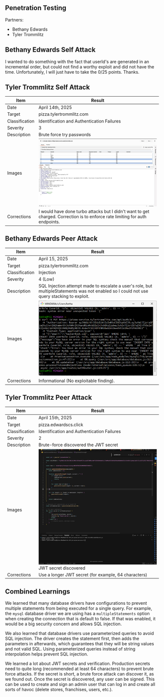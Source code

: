 ## Penetration Testing

Partners:
- Bethany Edwards
- Tyler Trommlitz

## Bethany Edwards Self Attack
I wanted to do something with the fact that userId's are generated in an incremental order, but could not find a worthy exploit and did not have the time. Unfortunately, I will just have to take the 0/25 points. Thanks. 

## Tyler Trommlitz Self Attack
| Item           | Result                                                                         |
| -------------- | ------------------------------------------------------------------------------ |
| Date           | April 14th, 2025                                                               |
| Target         | pizza.tylertrommlitz.com                                                       |
| Classification | Identification and Authentication Failures                                     |
| Severity       | 3                                                                              |
| Description    | Brute force try passwords                                                      |
| Images         | ![script](../self.jpeg)                                                        |
| Corrections    | I would have done turbo attacks but I didn't want to get charged. Correction is to enforce rate limiting for auth endpoints.                        |


## Bethany Edwards Peer Attack
| Item           | Result                                                                         |
| -------------- | ------------------------------------------------------------------------------ |
|Date                |April 15, 2025|
|Target               |  pizza.tylertrommlitz.com |
|Classification        |Injection|
|Severity            |4 (Low)|
|Description          |  SQL Injection attempt made to escalate a user's role, but multipleStatements was not enabled so I could not use query stacking to exploit. |
|Images|![bethany-image](../bethany-image.png)|
|Corrections|         Informational (No exploitable finding).|


## Tyler Trommlitz Peer Attack


| Item           | Result                                                                         |
| -------------- | ------------------------------------------------------------------------------ |
| Date           | April 15th, 2025                                                               |
| Target         | pizza.edwardscs.click                                                          |
| Classification | Identification and Authentication Failures                                     |
| Severity       | 2                                                                              |
| Description    | Brute-force discovered the JWT secret                                          |
| Images         | ![script](../script.jpeg) JWT secret discovered                                |
| Corrections    | Use a longer JWT secret (for example, 64 characters)                           |


## Combined Learnings

We learned that many database drivers have configurations to prevent multiple statements from being executed for a single query. For example, the `mysql` database driver we are using has a `multipleStatements` option when creating the connection that is default to false. If that was enabled, it would be a big security concern and allows SQL injection.

We also learned that database drivers use parameterized queries to avoid SQL injection. The driver creates the statement first, then adds the parameters in afterwards, which guarantees that they will be string values and not valid SQL. Using parameterized queries instead of string interpolation helps prevent SQL injection. 

We learned a lot about JWT secrets and verification. Production secrets need to quite long (recommended at least 64 characters) to prevent brute force attacks. If the secret is short, a brute force attack can discover it, as we found out. Once the secret is discovered, any user can be signed. This can be used to create and sign an admin user that can log in and create all sorts of havoc (delete stores, franchises, users, etc.).